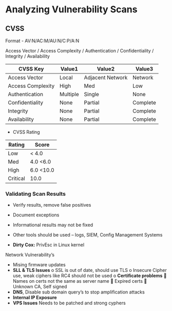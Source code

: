 # Analyzing Vulnerability Scans

## CVSS
Format - AV:N/AC:M/AU:N/C:P/A:N  

Access Vector / Access Complexity / Authentication / Confidentiality / Integrity / Availability 

|CVSS Key|Value1|Value2|Value3|
|-|-|-|-|
| Access Vector| Local |Adjacent Network|Network|
| Access Complexity |High|Med|Low|
| Authentication| Multiple| Single| None|
| Confidentiality|None| Partial | Complete| 
| Integrity|None| Partial | Complete|
| Availability|None| Partial | Complete|

- CVSS Rating

|Rating|Score|
|-|-|
|Low|< 4.0|
|Med|4.0  <6.0|
|High|6.0 <10.0|
|Critical|10.0|

### Validating Scan Results
-	Verify results, remove false positives 
-	Document exceptions
-	Informational results may not be fixed
-	Other tools should be used – logs, SIEM, Config Management Systems

- **Dirty Cox:** PrivEsc in Linux kernel

Network Vulnerability’s 
-	Mising firmware updates
-	**SLL & TLS Issues**
  o	SSL is out of date, should use TLS
  o	Insecure Cipher use, weak ciphers like RC4 should not be used
  o	**Certificate problems**
    	Names on certs not the same as server name
    	Expired certs
    	Unknown CA, Self signed
-	**DNS**, Disable sub domain query’s to stop amplification attacks
-	**Internal IP Exposure**
-	**VPS Issues** Needs to be patched and strong cyphers






